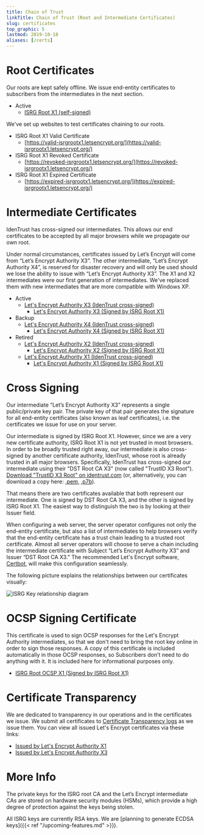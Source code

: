 ```yaml
---
title: Chain of Trust
linkTitle: Chain of Trust (Root and Intermediate Certificates)
slug: certificates
top_graphic: 5
lastmod: 2019-10-18
aliases: [/certs]
---
```


# Root Certificates

Our roots are kept safely offline. We issue end-entity certificates to subscribers from the intermediates in the next section.

* Active
  * [ISRG Root X1 (self-signed)](/certs/isrgrootx1.pem.txt)

We've set up websites to test certificates chaining to our roots.

* ISRG Root X1 Valid Certificate
  * [https://valid-isrgrootx1.letsencrypt.org/](https://valid-isrgrootx1.letsencrypt.org/)
* ISRG Root X1 Revoked Certificate
  * [https://revoked-isrgrootx1.letsencrypt.org/](https://revoked-isrgrootx1.letsencrypt.org/)
* ISRG Root X1 Expired Certificate
  * [https://expired-isrgrootx1.letsencrypt.org/](https://expired-isrgrootx1.letsencrypt.org/)

# Intermediate Certificates

IdenTrust has cross-signed our intermediates. This allows our end certificates to be accepted by all major browsers while we propagate our own root.

Under normal circumstances, certificates issued by Let’s Encrypt will come from “Let’s Encrypt Authority X3”. The other intermediate, “Let’s Encrypt Authority X4”, is reserved for disaster recovery and will only be used should we lose the ability to issue with “Let’s Encrypt Authority X3”. The X1 and X2 intermediates were our first generation of intermediates. We've replaced them with new intermediates that are more compatible with Windows XP.

* Active
  * [Let's Encrypt Authority X3 (IdenTrust cross-signed)](/certs/lets-encrypt-x3-cross-signed.pem.txt)
    * [Let's Encrypt Authority X3 (Signed by ISRG Root X1)](/certs/letsencryptauthorityx3.pem.txt)
* Backup
  * [Let's Encrypt Authority X4 (IdenTrust cross-signed)](/certs/lets-encrypt-x4-cross-signed.pem.txt)
    * [Let's Encrypt Authority X4 (Signed by ISRG Root X1)](/certs/letsencryptauthorityx4.pem.txt)
* Retired
  * [Let's Encrypt Authority X2 (IdenTrust cross-signed)](/certs/lets-encrypt-x2-cross-signed.pem.txt)
    * [Let's Encrypt Authority X2 (Signed by ISRG Root X1)](/certs/letsencryptauthorityx2.pem.txt)
  * [Let's Encrypt Authority X1 (IdenTrust cross-signed)](/certs/lets-encrypt-x1-cross-signed.pem.txt)
    * [Let's Encrypt Authority X1 (Signed by ISRG Root X1)](/certs/letsencryptauthorityx1.pem.txt)

# Cross Signing

Our intermediate “Let’s Encrypt Authority X3” represents a single public/private
key pair. The private key of that pair generates the signature for all end-entity
certificates (also known as leaf certificates), i.e. the certificates we issue
for use on your server.

Our intermediate is signed by ISRG Root X1. However, since we are a very new
certificate authority, ISRG Root X1 is not yet trusted in most browsers. In
order to be broadly trusted right away, our intermediate is also cross-signed by
another certificate authority, IdenTrust, whose root is already trusted in all
major browsers. Specifically, IdenTrust has cross-signed our intermediate using their
"DST Root CA X3" (now called "TrustID X3 Root"). [Download "TrustID X3 Root" on identrust.com](https://www.identrust.com/support/downloads) (or, alternatively, you can download a copy here: [.pem](/certs/trustid-x3-root.pem.txt), [.p7b](/certs/trustid-x3-root.p7b)).

That means there are two certificates available that both represent our
intermediate. One is signed by DST Root CA X3, and the other is signed by ISRG
Root X1. The easiest way to distinguish the two is by looking at their Issuer field.

When configuring a web server, the server operator configures not only the
end-entity certificate, but also a list of intermediates to help browsers verify
that the end-entity certificate has a trust chain leading to a trusted root
certificate. Almost all server operators will choose to serve a chain including
the intermediate certificate with Subject “Let’s Encrypt Authority X3” and
Issuer “DST Root CA X3.” The recommended Let's Encrypt software,
[Certbot](https://certbot.org), will make this configuration seamlessly.

The following picture explains the relationships between our certificates
visually:

<img src="/certs/isrg-keys.png" alt="ISRG Key relationship diagram">

# OCSP Signing Certificate

This certificate is used to sign OCSP responses for the Let's Encrypt Authority
intermediates, so that we don't need to bring the root key online in order to
sign those responses. A copy of this certificate is included automatically in
those OCSP responses, so Subscribers don't need to do anything with it. It is
included here for informational purposes only.

* [ISRG Root OCSP X1 (Signed by ISRG Root X1)](/certs/isrg-root-ocsp-x1.pem.txt)

# Certificate Transparency

We are dedicated to transparency in our operations and in the certificates we
issue. We submit all certificates to [Certificate Transparency
logs](https://www.certificate-transparency.org/) as we issue them. You can view all
issued Let's Encrypt certificates via these links:

* [Issued by Let's Encrypt Authority X1](https://crt.sh/?Identity=%25&iCAID=7395)
* [Issued by Let's Encrypt Authority X3](https://crt.sh/?Identity=%25&iCAID=16418)

# More Info

The private keys for the ISRG root CA and the Let’s Encrypt intermediate CAs are stored on hardware security modules (HSMs), which provide a high degree of protection against the keys being stolen.

All ISRG keys are currently RSA keys. We are [planning to generate ECDSA keys]({{< ref "/upcoming-features.md" >}}).
